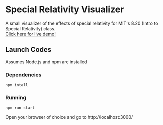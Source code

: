 # Special Relativity Visualizer
A small visualizer of the effects of special relativity
for MIT's 8.20 (Intro to Special Relativity) class.  
[Click here for live demo!](https://special-relativity.onrender.com/)
## Launch Codes
Assumes Node.js and npm are installed
### Dependencies
```shell
npm intall
```
### Running
```shell
npm run start
```
Open your browser of choice and go to http://localhost:3000/
